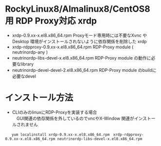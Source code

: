 # RockyLinux8/Almalinux8/CentOS8 用 RDP Proxy対応 xrdp 

- xrdp-0.9.xx-x.el8.x86_64.rpm             Proxyモード専用時には不要なXvnc や Desktop 環境がインストールされないように依存関係を削除した xrdp  
- xrdp-rdpproxy-0.9.xx-x.el8.x86_64.rpm     RDP-Proxy module ( neutrinordp-any )  
- neutrinordp-libs-devel-x.el8.x86_64.rpm  RDP-Proxy module の動作に必要なlibrary  
- neutrinordp-devel-devel-2.el8.x86_64.rpm RDP-Proxy module のbuildに必要なdevel  

   
    
# インストール方法   
 - CLIのみのlinuxにRDP-Proxyを実装する場合   
  　GUI関連の依存関係を外しているのでvncやX-Window 関連がインストールされません
```
   yum localinstall xrdp-0.9.xx-x.el8.x86_64.rpm　xrdp-rdpproxy-0.9.xx-x.el8.x86_64.rpm neutrinordp-libs-devel-x.el8.x86_64.rpm
```
